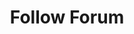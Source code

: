 ---
title: Follow Forum
excerpt: |-
  Follow a forum.

  Required scopes:
  + **post**
api:
  file: forum.json
  operationId: Forums.Follow
hidden: false
---